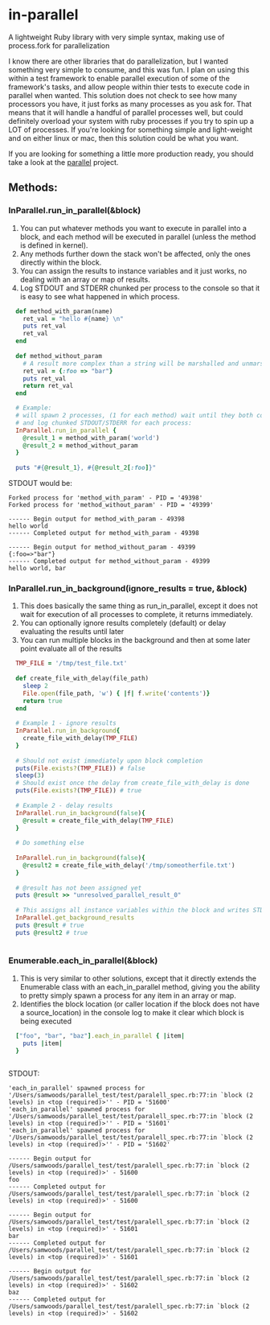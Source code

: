 # in-parallel
A lightweight Ruby library with very simple syntax, making use of process.fork for parallelization

I know there are other libraries that do parallelization, but I wanted something very simple to consume, and this was fun. I plan on using this within a test framework to enable parallel execution of some of the framework's tasks, and allow people within thier tests to execute code in parallel when wanted.  This solution does not check to see how many processors you have, it just forks as many processes as you ask for.  That means that it will handle a handful of parallel processes well, but could definitely overload your system with ruby processes if you try to spin up a LOT of processes.  If you're looking for something simple and light-weight and on either linux or mac, then this solution could be what you want.

If you are looking for something a little more production ready, you should take a look at the [parallel](https://github.com/grosser/parallel) project.

## Methods:

### InParallel.run_in_parallel(&block)
1. You can put whatever methods you want to execute in parallel into a block, and each method will be executed in parallel (unless the method is defined in kernel). 
  1. Any methods further down the stack won't be affected, only the ones directly within the block.  
2. You can assign the results to instance variables and it just works, no dealing with an array or map of results.
3. Log STDOUT and STDERR chunked per process to the console so that it is easy to see what happened in which process.

```ruby
  def method_with_param(name)
    ret_val = "hello #{name} \n"
    puts ret_val
    ret_val
  end
  
  def method_without_param
    # A result more complex than a string will be marshalled and unmarshalled and work
    ret_val = {:foo => "bar"}
    puts ret_val
    return ret_val
  end

  # Example:
  # will spawn 2 processes, (1 for each method) wait until they both complete, 
  # and log chunked STDOUT/STDERR for each process:
  InParallel.run_in_parallel {
    @result_1 = method_with_param('world')
    @result_2 = method_without_param
  }
  
  puts "#{@result_1}, #{@result_2[:foo]}"
```
  
STDOUT would be:
```
Forked process for 'method_with_param' - PID = '49398'
Forked process for 'method_without_param' - PID = '49399'

------ Begin output for method_with_param - 49398
hello world
------ Completed output for method_with_param - 49398

------ Begin output for method_without_param - 49399
{:foo=>"bar"}
------ Completed output for method_without_param - 49399
hello world, bar
```

### InParallel.run_in_background(ignore_results = true, &block)
1. This does basically the same thing as run_in_parallel, except it does not wait for execution of all processes to complete, it returns immediately.
2. You can optionally ignore results completely (default) or delay evaluating the results until later
3. You can run multiple blocks in the background and then at some later point evaluate all of the results

```ruby
  TMP_FILE = '/tmp/test_file.txt'
  
  def create_file_with_delay(file_path)
    sleep 2
    File.open(file_path, 'w') { |f| f.write('contents')}
    return true
  end
  
  # Example 1 - ignore results
  InParallel.run_in_background{
    create_file_with_delay(TMP_FILE)
  }
  
  # Should not exist immediately upon block completion
  puts(File.exists?(TMP_FILE)) # false
  sleep(3)
  # Should exist once the delay from create_file_with_delay is done
  puts(File.exists?(TMP_FILE)) # true
  
  # Example 2 - delay results
  InParallel.run_in_background(false){
    @result = create_file_with_delay(TMP_FILE)
  }
  
  # Do something else
  
  InParallel.run_in_background(false){
    @result2 = create_file_with_delay('/tmp/someotherfile.txt')
  }
  
  # @result has not been assigned yet
  puts @result >> "unresolved_parallel_result_0"
  
  # This assigns all instance variables within the block and writes STDOUT and STDERR from the process to console.
  InParallel.get_background_results
  puts @result # true
  puts @result2 # true
  
```

### Enumerable.each_in_parallel(&block)
1. This is very similar to other solutions, except that it directly extends the Enumerable class with an each_in_parallel method, giving you the ability to pretty simply spawn a process for any item in an array or map.
2. Identifies the block location (or caller location if the block does not have a source_location) in the console log to make it clear which block is being executed

```ruby
  ["foo", "bar", "baz"].each_in_parallel { |item|
    puts |item|
  }
  
```
STDOUT:
```
'each_in_parallel' spawned process for '/Users/samwoods/parallel_test/test/paralell_spec.rb:77:in `block (2 levels) in <top (required)>'' - PID = '51600'
'each_in_parallel' spawned process for '/Users/samwoods/parallel_test/test/paralell_spec.rb:77:in `block (2 levels) in <top (required)>'' - PID = '51601'
'each_in_parallel' spawned process for '/Users/samwoods/parallel_test/test/paralell_spec.rb:77:in `block (2 levels) in <top (required)>'' - PID = '51602'

------ Begin output for /Users/samwoods/parallel_test/test/paralell_spec.rb:77:in `block (2 levels) in <top (required)>' - 51600
foo
------ Completed output for /Users/samwoods/parallel_test/test/paralell_spec.rb:77:in `block (2 levels) in <top (required)>' - 51600

------ Begin output for /Users/samwoods/parallel_test/test/paralell_spec.rb:77:in `block (2 levels) in <top (required)>' - 51601
bar
------ Completed output for /Users/samwoods/parallel_test/test/paralell_spec.rb:77:in `block (2 levels) in <top (required)>' - 51601

------ Begin output for /Users/samwoods/parallel_test/test/paralell_spec.rb:77:in `block (2 levels) in <top (required)>' - 51602
baz
------ Completed output for /Users/samwoods/parallel_test/test/paralell_spec.rb:77:in `block (2 levels) in <top (required)>' - 51602
```
